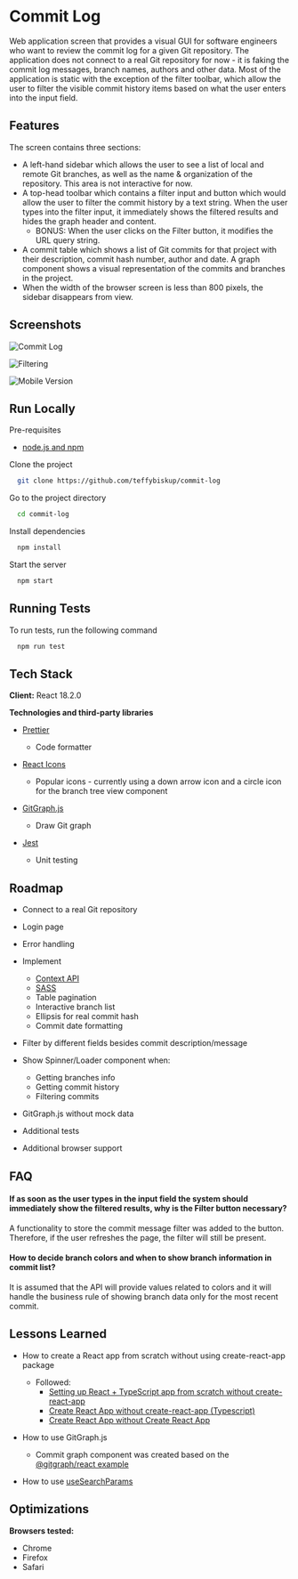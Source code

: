 
# Commit Log

Web application screen that provides a visual GUI for software engineers who want to review the commit log for a given Git repository.
The application does not connect to a real Git repository for now - it is faking the commit log messages, branch names, authors and other data.
Most of the application is static with the exception of the filter toolbar, which allow the user to filter the visible commit history items based on what the user enters into the input field.

## Features

The screen contains three sections:
- A left-hand sidebar which allows the user to see a list of local and remote Git branches, as well as the name & organization of the repository. This area is not interactive for now.
- A top-head toolbar which contains a filter input and button which would allow the user to filter the commit history by a text string. When the user types into the filter input, it immediately shows the filtered results and hides the graph header and content.
  - BONUS: When the user clicks on the Filter button, it modifies the URL query string.
- A commit table which shows a list of Git commits for that project with their description, commit hash number, author and date. A graph component shows a visual representation of the commits and branches in the project.
- When the width of the browser screen is less than 800 pixels, the sidebar disappears from view.
## Screenshots

![Commit Log](https://user-images.githubusercontent.com/33550545/202973450-f78dfbec-cee7-4390-bd60-1792a81f6404.png)

![Filtering](https://user-images.githubusercontent.com/33550545/202973688-94aee411-025f-4813-bccb-1e8d856b0c81.png)

![Mobile Version](https://user-images.githubusercontent.com/33550545/202973705-b604d34f-8a03-44f6-9052-ccd393abd6b0.png)

## Run Locally

Pre-requisites

- [node.js and npm](https://docs.npmjs.com/downloading-and-installing-node-js-and-npm)

Clone the project

```bash
  git clone https://github.com/teffybiskup/commit-log
```

Go to the project directory

```bash
  cd commit-log
```

Install dependencies

```bash
  npm install
```

Start the server

```bash
  npm start
```


## Running Tests

To run tests, run the following command

```bash
  npm run test
```


## Tech Stack

**Client:** React 18.2.0

**Technologies and third-party libraries**
- [Prettier](https://prettier.io)
  - Code formatter

- [React Icons](https://react-icons.github.io/react-icons/)
  - Popular icons - currently using a down arrow icon and a circle icon for the branch tree view component

- [GitGraph.js](https://www.nicoespeon.com/gitgraph.js/)
  - Draw Git graph
  
- [Jest](https://jestjs.io)
  - Unit testing

## Roadmap

- Connect to a real Git repository

- Login page

- Error handling

- Implement
  - [Context API](https://reactjs.org/docs/context.html)
  - [SASS](https://sass-lang.com)
  - Table pagination
  - Interactive branch list
  - Ellipsis for real commit hash
  - Commit date formatting

- Filter by different fields besides commit description/message

- Show Spinner/Loader component when:
  - Getting branches info
  - Getting commit history
  - Filtering commits

- GitGraph.js without mock data

- Additional tests

- Additional browser support

## FAQ

####  If as soon as the user types in the input field the system should immediately show the filtered results, why is the Filter button necessary?

A functionality to store the commit message filter was added to the button. Therefore, if the user refreshes the page, the filter will still be present.

#### How to decide branch colors and when to show branch information in commit list?

It is assumed that the API will provide values ​​related to colors and it will handle the business rule of showing branch data only for the most recent commit.


## Lessons Learned

- How to create a React app from scratch without using create-react-app package
  - Followed:
    - [Setting up React + TypeScript app from scratch without create-react-app](https://dev.to/alekseiberezkin/setting-up-react-typescript-app-without-create-react-app-oph)
    - [Create React App without create-react-app (Typescript)](https://dev.to/riddhiagrawal001/create-react-app-without-create-react-app-typescript-5ea2)
    - [Create React App without Create React App](https://blog.bitsrc.io/create-react-app-without-create-react-app-b0a5806a92)

- How to use GitGraph.js
  - Commit graph component was created based on the [@gitgraph/react example](https://github.com/nicoespeon/gitgraph.js/tree/master/packages/gitgraph-react)

- How to use [useSearchParams](https://reactrouter.com/en/main/hooks/use-search-params)
## Optimizations

**Browsers tested:** 
- Chrome
- Firefox
- Safari
